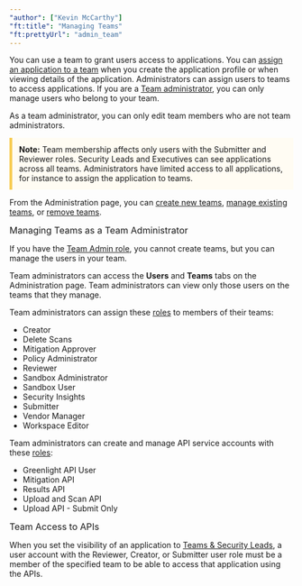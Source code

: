 ```yaml
---
"author": ["Kevin McCarthy"]
"ft:title": "Managing Teams"
"ft:prettyUrl": "admin_team"
---
```

You can use a team to grant users access to applications. You can [assign an application to a team](https://docs.veracode.com/r/Assign_an_Application_to_Teams) when you create the application profile or when viewing details of the application. Administrators can assign users to teams to access applications. If you are a [Team administrator](https://docs.veracode.com/r/c_role_permissions), you can only manage users who belong to your team.

As a team administrator, you can only edit team members who are not team administrators.

<p style="background-color:#FFFCF3; padding: 12px; border-left: 5px solid #F7CD55;">
<b>Note:</b> Team membership affects only users with the Submitter and Reviewer roles. Security Leads and Executives can see applications across all teams. Administrators have limited access to all applications, for instance to assign the application to teams.
</p>

From the Administration page, you can [create new teams](https://docs.veracode.com/r/Create_a_Team_in_the_Veracode_Platform), [manage existing teams](https://docs.veracode.com/r/Update_a_Team_in_the_Veracode_Platform), or [remove teams](https://docs.veracode.com/r/Delete_a_Team_in_the_Veracode_Platform).

<p><span style="font-size: medium;">Managing Teams as a Team Administrator</span></p>

If you have the [Team Admin role](https://docs.veracode.com/r/c_role_permissions), you cannot create teams, but you can manage the users in your team.

Team administrators can access the **Users** and **Teams** tabs on the Administration page. Team administrators can view only those users on the teams that they manage.

Team administrators can assign these [roles](https://docs.veracode.com/r/c_role_permissions) to members of their teams:

-   Creator
-   Delete Scans
-   Mitigation Approver
-   Policy Administrator
-   Reviewer
-   Sandbox Administrator
-   Sandbox User
-   Security Insights
-   Submitter
-   Vendor Manager
-   Workspace Editor

Team administrators can create and manage API service accounts with these [roles](https://docs.veracode.com/r/c_API_roles):

-   Greenlight API User
-   Mitigation API
-   Results API
-   Upload and Scan API
-   Upload API - Submit Only

<p><span style="font-size: medium;">Team Access to APIs</span></p>

When you set the visibility of an application to [Teams & Security Leads](https://docs.veracode.com/r/request_profile), a user account with the Reviewer, Creator, or Submitter user role must be a member of the specified team to be able to access that application using the APIs.
